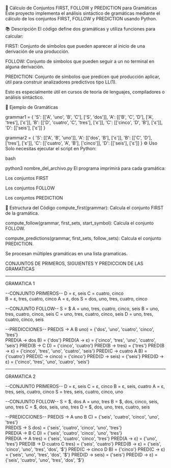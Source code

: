 
📘 Cálculo de Conjuntos FIRST, FOLLOW y PREDICTION para Gramáticas
Este proyecto implementa el análisis sintáctico de gramáticas mediante el cálculo de los conjuntos FIRST, FOLLOW y PREDICTION usando Python.

📚 Descripción
El código define dos gramáticas y utiliza funciones para calcular:

FIRST: Conjunto de símbolos que pueden aparecer al inicio de una derivación de una producción.

FOLLOW: Conjunto de símbolos que pueden seguir a un no terminal en alguna derivación.

PREDICTION: Conjunto de símbolos que predicen qué producción aplicar, útil para construir analizadores predictivos tipo LL(1).

Esto es especialmente útil en cursos de teoría de lenguajes, compiladores o análisis sintáctico.

🧠 Ejemplo de Gramáticas

grammar1 = {
    'S': [['A', 'uno', 'B', 'C'], ['S', 'dos']],
    'A': [['B', 'C', 'D'], ['A', 'tres'], ['ε']],
    'B': [['D', 'cuatro', 'C', 'tres'], ['ε']],
    'C': [['cinco', 'D', 'B'], ['ε']],
    'D': [['seis'], ['ε']]
}

grammar2 = {
    'S': [['A', 'B', 'uno']],
    'A': [['dos', 'B'], ['ε']],
    'B': [['C', 'D'], ['tres'], ['ε']],
    'C': [['cuatro', 'A', 'B'], ['cinco']],
    'D': [['seis'], ['ε']]
}
⚙️ Uso
Solo necesitas ejecutar el script en Python:

bash

python3 nombre_del_archivo.py
El programa imprimirá para cada gramática:

Los conjuntos FIRST

Los conjuntos FOLLOW

Los conjuntos PREDICTION

📄 Estructura del Código
compute_first(grammar): Calcula el conjunto FIRST de la gramática.

compute_follow(grammar, first_sets, start_symbol): Calcula el conjunto FOLLOW.

compute_predictions(grammar, first_sets, follow_sets): Calcula el conjunto PREDICTION.

Se procesan múltiples gramáticas en una lista gramaticas.

CONJUNTOS DE PRIMEROS, SIGUIENTES Y PREDICCION DE LAS GRAMATICAS

--------------------------------------------------------------------------------------------------
GRAMATICA 1

--CONJUNTO PRIMEROS-- 
D = ε, seis 
C = cuatro, cinco  
B = ε, tres, cuatro, cinco 
A = ε, dos 
S = dos, uno, tres, cuatro, cinco

--CONJUNTO FOLLOW-- 
S = $ 
A = uno, tres, cuatro, cinco, seis 
B = uno, tres, cuatro, cinco, seis 
C = uno, tres, cuatro, cinco, seis 
D = uno, tres, cuatro, cinco, seis 

--PREDICCIONES-- 
PRED(S -> A B uno) = {'dos', 'uno', 'cuatro', 'cinco', 'tres'}        
PRED(A -> dos B) = {'dos'} 
PRED(A -> ε) = {'cinco', 'tres', 'uno', 'cuatro', 'seis'} 
PRED(B -> C D) = {'cinco', 'cuatro'} 
PRED(B -> tres) = {'tres'} 
PRED(B -> ε) = {'cinco', 'tres', 'uno', 'cuatro', 'seis'} 
PRED(C -> cuatro A B) = {'cuatro'} 
PRED(C -> cinco) = {'cinco'} 
PRED(D -> seis) = {'seis'} 
PRED(D -> ε) = {'cinco', 'tres', 'uno', 'cuatro', 'seis'} 

--------------------------------------------------------------------------------------------------
GRAMATICA 2

--CONJUNTO PRIMEROS-- 
D = ε, seis 
C = ε, cinco 
B = ε, seis, cuatro 
A = ε, tres, seis, cuatro, cinco 
S = tres, seis, cuatro, cinco, uno  

--CONJUNTO FOLLOW-- 
S = $, dos 
A = uno, tres 
B = $, dos, cinco, seis, uno, tres 
C = $, dos, seis, uno, tres 
D = $, dos, uno, tres, cuatro, seis 

--PREDICCIONES-- 
PRED(S -> A uno B C) = {'seis', 'cuatro', 'cinco', 'uno', 'tres'}     
PRED(S -> S dos) = {'seis', 'cuatro', 'cinco', 'uno', 'tres'}         
PRED(A -> B C D) = {'seis', 'cuatro', 'cinco', 'uno', 'tres'}         
PRED(A -> A tres) = {'seis', 'cuatro', 'cinco', 'tres'} 
PRED(A -> ε) = {'uno', 'tres'} 
PRED(B -> D cuatro C tres) = {'seis', 'cuatro'} 
PRED(B -> ε) = {'seis', 'cinco', 'uno', 'tres', 'dos', '$'} 
PRED(C -> cinco D B) = {'cinco'} 
PRED(C -> ε) = {'seis', 'uno', 'tres', 'dos', '$'} 
PRED(D -> seis) = {'seis'} 
PRED(D -> ε) = {'seis', 'cuatro', 'uno', 'tres', 'dos', '$'} 
